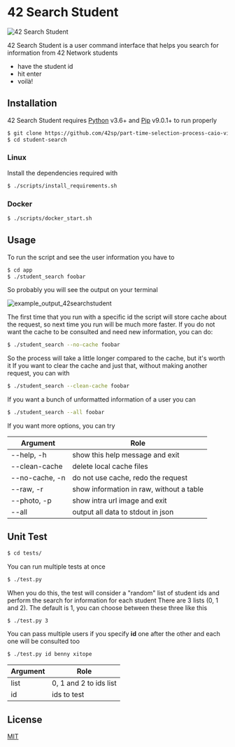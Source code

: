# 42 Search Student

![42 Search Student](https://github.com/42sp/part-time-selection-process-caio-vinicius/blob/media/big.png)

42 Search Student is a user command interface that helps you search for information from 42 Network students

  - have the student id
  - hit enter
  - voilà!
  
## Installation

42 Search Student requires [Python](https://www.python.org/) v3.6+ and [Pip](https://pip.pypa.io/en/stable/) v9.0.1+ to run properly

```sh
$ git clone https://github.com/42sp/part-time-selection-process-caio-vinicius student-search
$ cd student-search
```

### Linux

Install the dependencies required with

```sh
$ ./scripts/install_requirements.sh
```

### Docker

```sh
$ ./scripts/docker_start.sh
```
## Usage

To run the script and see the user information you have to

```sh
$ cd app
$ ./student_search foobar
```
So probably you will see the output on your terminal

![example_output_42searchstudent](https://github.com/42sp/part-time-selection-process-caio-vinicius/blob/media/output.png)

The first time that you run with a specific id the script will store cache about the request, so next time you run will be much more faster.
If you do not want the cache to be consulted and need new information, you can do:

```sh
$ ./student_search --no-cache foobar
```

So the process will take a little longer compared to the cache, but it's worth it
If you want to clear the cache and just that, without making another request, you can with

```sh
$ ./student_search --clean-cache foobar
```

If you want a bunch of unformatted information of a user you can

```sh
$ ./student_search --all foobar
```

If you want more options, you can try

| Argument | Role  |
| ------ | ------ |
| --help, -h | show this help message and exit |
| --clean-cache | delete local cache files |
| --no-cache, -n | do not use cache, redo the request |
| --raw, -r | show information in raw, without a table |
| --photo, -p | show intra url image and exit |
| --all | output all data to stdout in json |

## Unit Test

```sh
$ cd tests/
```

You can run multiple tests at once

```sh
$ ./test.py
```
When you do this, the test will consider a "random" list of student ids and perform the search for information for each student
There are 3 lists (0, 1 and 2). The default is 1, you can choose between these three like this

```sh
$ ./test.py 3 
```

You can pass multiple users if you specify **id** one after the other and each one will be consulted too

```sh
$ ./test.py id benny xitope
```

| Argument | Role  |
| ------ | ------ |
| list | 0, 1 and 2 to ids list |
| id | ids to test |

## License
[MIT](https://choosealicense.com/licenses/mit/)
